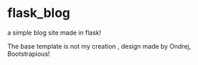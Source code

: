 # flask_blog
a simple blog site made in flask!

The base template is not my creation , design made by Ondrej, Bootstrapious!
